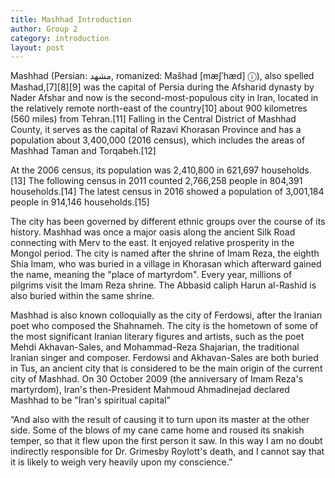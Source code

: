 ```yaml
---
title: Mashhad Introduction
author: Group 2
category: introduction
layout: post
---
```


Mashhad (Persian: مشهد, romanized: Mašhad [mæʃˈhæd] ⓘ), also spelled Mashad,[7][8][9] was the capital of Persia during the Afsharid dynasty by Nader Afshar and now is the second-most-populous city in Iran, located in the relatively remote north-east of the country[10] about 900 kilometres (560 miles) from Tehran.[11] Falling in the Central District of Mashhad County, it serves as the capital of Razavi Khorasan Province and has a population about 3,400,000 (2016 census), which includes the areas of Mashhad Taman and Torqabeh.[12]

At the 2006 census, its population was 2,410,800 in 621,697 households.[13] The following census in 2011 counted 2,766,258 people in 804,391 households.[14] The latest census in 2016 showed a population of 3,001,184 people in 914,146 households.[15]

The city has been governed by different ethnic groups over the course of its history. Mashhad was once a major oasis along the ancient Silk Road connecting with Merv to the east. It enjoyed relative prosperity in the Mongol period. The city is named after the shrine of Imam Reza, the eighth Shia Imam, who was buried in a village in Khorasan which afterward gained the name, meaning the "place of martyrdom". Every year, millions of pilgrims visit the Imam Reza shrine. The Abbasid caliph Harun al-Rashid is also buried within the same shrine.

Mashhad is also known colloquially as the city of Ferdowsi, after the Iranian poet who composed the Shahnameh. The city is the hometown of some of the most significant Iranian literary figures and artists, such as the poet Mehdi Akhavan-Sales, and Mohammad-Reza Shajarian, the traditional Iranian singer and composer. Ferdowsi and Akhavan-Sales are both buried in Tus, an ancient city that is considered to be the main origin of the current city of Mashhad. On 30 October 2009 (the anniversary of Imam Reza's martyrdom), Iran's then-President Mahmoud Ahmadinejad declared Mashhad to be "Iran's spiritual capital"

“And also with the result of causing it to turn upon its master at the other side. Some of the blows of my cane came home and roused its snakish temper, so that it flew upon the first person it saw. In this way I am no doubt indirectly responsible for Dr. Grimesby Roylott's death, and I cannot say that it is likely to weigh very heavily upon my conscience.”

